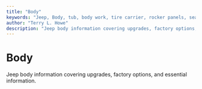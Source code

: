 ```yaml
---
title: "Body"
keywords: "Jeep, Body, tub, body work, tire carrier, rocker panels, seats"
author: "Terry L. Howe"
description: "Jeep body information covering upgrades, factory options, and essential information."
---
```

# Body

Jeep body information covering upgrades, factory options, and essential information.